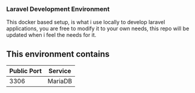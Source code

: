 ### Laravel Development Environment

This docker based setup, is what i use locally to develop laravel applications, you are free to modify it to your own needs, this repo will be updated when i feel the needs for it.

## This environment contains

|Public Port|Service|
|------------- | -------------|
|3306|MariaDB|